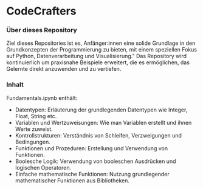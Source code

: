 # CodeCrafters

### Über dieses Repository
Ziel dieses Repositories ist es, Anfänger:innen eine solide Grundlage in den Grundkonzepten der Programmierung zu bieten, mit einem speziellen Fokus auf Python, Datenverarbeitung und Visualisierung."
Das Repository wird kontinuierlich um praxisnahe Beispiele erweitert, die es ermöglichen, das Gelernte direkt anzuwenden und zu vertiefen.

### Inhalt

Fundamentals.ipynb enthält:

- Datentypen: Erläuterung der grundlegenden Datentypen wie Integer, Float, String etc.
- Variablen und Wertzuweisungen: Wie man Variablen erstellt und ihnen Werte zuweist.
- Kontrollstrukturen: Verständnis von Schleifen, Verzweigungen und Bedingungen.
- Funktionen und Prozeduren: Erstellung und Verwendung von Funktionen.
- Boolesche Logik: Verwendung von booleschen Ausdrücken und logischen Operatoren.
- Einfache mathematische Funktionen: Nutzung grundlegender mathematischer Funktionen aus Bibliotheken.

